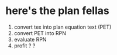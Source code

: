 # here's the plan fellas

1. convert tex into plan equation text (PET)
2. convert PET into RPN
3. evaluate RPN
4. profit ? ?
